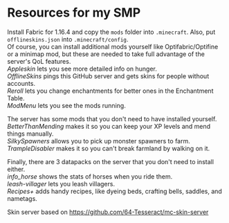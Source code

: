 # Resources for my SMP

Install Fabric for 1.16.4 and copy the `mods` folder into `.minecraft`. Also, put `offlineskins.json` into `.minecraft/config`.  
Of course, you can install additional mods yourself like Optifabric/Optifine or a minimap mod, but these are needed to take full advantage of the server's QoL features.  
_Appleskin_ lets you see more detailed info on hunger.  
_OfflineSkins_ pings this GitHub server and gets skins for people without accounts.  
_Reroll_ lets you change enchantments for better ones in the Enchantment Table.  
_ModMenu_ lets you see the mods running.

The server has some mods that you don't need to have installed yourself.  
_BetterThanMending_ makes it so you can keep your XP levels and mend things manually.  
_SilkySpawners_ allows you to pick up monster spawners to farm.  
_TrampleDisabler_ makes it so you can't break farmland by walking on it.

Finally, there are 3 datapacks on the server that you don't need to install either.  
_info_horse_ shows the stats of horses when you ride them.  
_leash-villager_ lets you leash villagers.  
_Recipes+_ adds handy recipes, like dyeing beds, crafting bells, saddles, and nametags.

Skin server based on https://github.com/64-Tesseract/mc-skin-server
